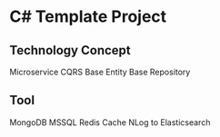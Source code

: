 # C# Template Project

## Technology Concept

Microservice
CQRS
Base Entity
Base Repository

## Tool

MongoDB
MSSQL
Redis Cache
NLog to Elasticsearch
